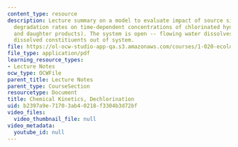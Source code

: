 ```yaml
---
content_type: resource
description: Lecture summary on a model to evaluate impact of source size and microbial
  degradation rates on time-dependent concentrations of chlorinated hydrocarbons (TCE
  and daughter products). The system is open -- flowing water dissolves NAPL and transports
  dissolved constitiuents out of system.
file: https://ol-ocw-studio-app-qa.s3.amazonaws.com/courses/1-020-ecology-ii-engineering-for-sustainability-spring-2008/b2397a9e71703ab40218f3304b3d72bf_lec3.pdf
file_type: application/pdf
learning_resource_types:
- Lecture Notes
ocw_type: OCWFile
parent_title: Lecture Notes
parent_type: CourseSection
resourcetype: Document
title: Chemical Kinetics, Dechlorination
uid: b2397a9e-7170-3ab4-0218-f3304b3d72bf
video_files:
  video_thumbnail_file: null
video_metadata:
  youtube_id: null
---
```

